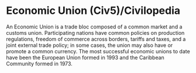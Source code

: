 # Economic Union (Civ5)/Civilopedia

An Economic Union is a trade bloc composed of a common market and a customs union. Participating nations have common policies on production regulations, freedom of commerce across borders, tariffs and taxes, and a joint external trade policy; in some cases, the union may also have or promote a common currency. The most successful economic unions to date have been the European Union formed in 1993 and the Caribbean Community formed in 1973.